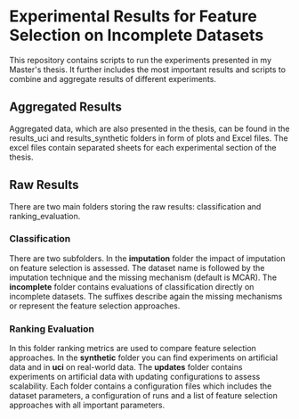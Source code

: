 # Experimental Results for Feature Selection on Incomplete Datasets

This repository contains scripts to run the experiments presented in my Master's thesis. It further includes the most important results and scripts to combine and aggregate results of different experiments.

## Aggregated Results

Aggregated data, which are also presented in the thesis, can be found in the results_uci and results_synthetic folders in form of plots and Excel files. The excel files contain separated sheets for each experimental section of the thesis.

## Raw Results

There are two main folders storing the raw results: classification and ranking_evaluation.

### Classification

There are two subfolders. In the **imputation** folder the impact of imputation on feature selection is assessed. The dataset name is followed by the imputation technique and the missing mechanism (default is MCAR). The **incomplete** folder contains evaluations of classification directly on incomplete datasets. The suffixes describe again the missing mechanisms or represent the feature selection approaches.

### Ranking Evaluation

In this folder ranking metrics are used to compare feature selection approaches. In the **synthetic** folder you can find experiments on artificial data and in **uci** on real-world data. The **updates** folder contains experiments on artificial data with updating configurations to assess scalability.
Each folder contains a configuration files which includes the dataset parameters, a configuration of runs and a list of feature selection approaches with all important parameters.